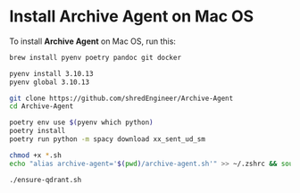 # Install Archive Agent on Mac OS

To install **Archive Agent** on Mac OS, run this:

```bash
brew install pyenv poetry pandoc git docker

pyenv install 3.10.13
pyenv global 3.10.13

git clone https://github.com/shredEngineer/Archive-Agent
cd Archive-Agent

poetry env use $(pyenv which python)
poetry install
poetry run python -m spacy download xx_sent_ud_sm

chmod +x *.sh
echo "alias archive-agent='$(pwd)/archive-agent.sh'" >> ~/.zshrc && source ~/.zshrc

./ensure-qdrant.sh
```
